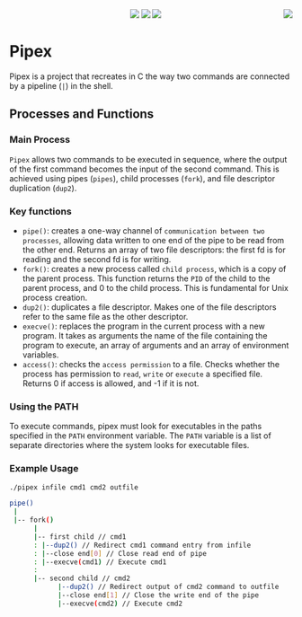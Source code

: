 <div align="center">
	<img src="https://img.shields.io/badge/norminette-passing-success"/>
	<img src="https://img.shields.io/badge/leaks-none-success" />
  	<img src="https://img.shields.io/badge/-100%2F100-success?logo=42&logoColor=fff" />
	<a href="https://github.com/lvezdi/Pipex/blob/main/Documentation/README.md" >
   	<img src="https://img.shields.io/badge/Cambiar_Idioma-Español-blue" align="right"></a>
</div>

# Pipex
Pipex is a project that recreates in C the way two commands are connected by a pipeline (`|`) in the shell.

## Processes and Functions

### Main Process
`Pipex` allows two commands to be executed in sequence, where the output of the first command becomes the input of the second command. This is achieved using pipes (`pipes`), child processes (`fork`), and file descriptor duplication (`dup2`).

### Key functions

- `pipe()`: creates a one-way channel of `communication between two processes`, allowing data written to one end of the pipe to be read from the other end. Returns an array of two file descriptors: the first fd is for reading and the second fd is for writing.
- `fork()`: creates a new process called `child process`, which is a copy of the parent process. This function returns the `PID` of the child to the parent process, and 0 to the child process. This is fundamental for Unix process creation.
- `dup2()`: duplicates a file descriptor. Makes one of the file descriptors refer to the same file as the other descriptor.
- `execve()`: replaces the program in the current process with a new program. It takes as arguments the name of the file containing the program to execute, an array of arguments and an array of environment variables.
- `access()`: checks the `access permission` to a file. Checks whether the process has permission to `read`, `write` or `execute` a specified file. Returns 0 if access is allowed, and -1 if it is not.

### Using the PATH
To execute commands, pipex must look for executables in the paths specified in the `PATH` environment variable. The `PATH` variable is a list of separate directories where the system looks for executable files.

### Example Usage
````bash
./pipex infile cmd1 cmd2 outfile

pipe()
 |
 |-- fork()
      |
      |-- first child // cmd1
      : |--dup2() // Redirect cmd1 command entry from infile
      : |--close end[0] // Close read end of pipe
      : |--execve(cmd1) // Execute cmd1
      :
      |-- second child // cmd2
            |--dup2() // Redirect output of cmd2 command to outfile
            |--close end[1] // Close the write end of the pipe
            |--execve(cmd2) // Execute cmd2
